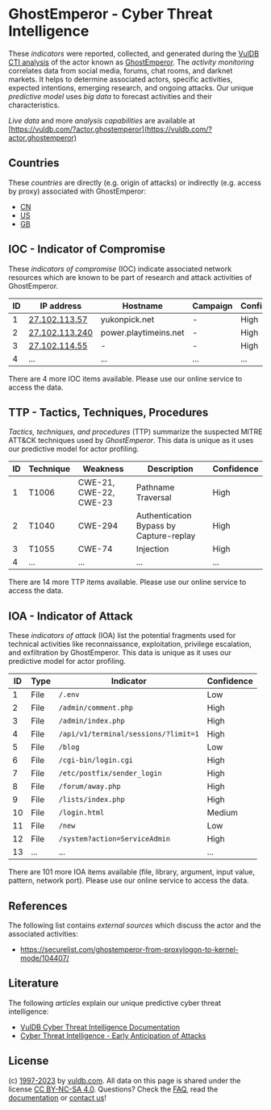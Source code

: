 # GhostEmperor - Cyber Threat Intelligence

These _indicators_ were reported, collected, and generated during the [VulDB CTI analysis](https://vuldb.com/?kb.cti) of the actor known as [GhostEmperor](https://vuldb.com/?actor.ghostemperor). The _activity monitoring_ correlates data from social media, forums, chat rooms, and darknet markets. It helps to determine associated actors, specific activities, expected intentions, emerging research, and ongoing attacks. Our unique _predictive model_ uses _big data_ to forecast activities and their characteristics.

_Live data_ and more _analysis capabilities_ are available at [https://vuldb.com/?actor.ghostemperor](https://vuldb.com/?actor.ghostemperor)

## Countries

These _countries_ are directly (e.g. origin of attacks) or indirectly (e.g. access by proxy) associated with GhostEmperor:

* [CN](https://vuldb.com/?country.cn)
* [US](https://vuldb.com/?country.us)
* [GB](https://vuldb.com/?country.gb)

## IOC - Indicator of Compromise

These _indicators of compromise_ (IOC) indicate associated network resources which are known to be part of research and attack activities of GhostEmperor.

ID | IP address | Hostname | Campaign | Confidence
-- | ---------- | -------- | -------- | ----------
1 | [27.102.113.57](https://vuldb.com/?ip.27.102.113.57) | yukonpick.net | - | High
2 | [27.102.113.240](https://vuldb.com/?ip.27.102.113.240) | power.playtimeins.net | - | High
3 | [27.102.114.55](https://vuldb.com/?ip.27.102.114.55) | - | - | High
4 | ... | ... | ... | ...

There are 4 more IOC items available. Please use our online service to access the data.

## TTP - Tactics, Techniques, Procedures

_Tactics, techniques, and procedures_ (TTP) summarize the suspected MITRE ATT&CK techniques used by _GhostEmperor_. This data is unique as it uses our predictive model for actor profiling.

ID | Technique | Weakness | Description | Confidence
-- | --------- | -------- | ----------- | ----------
1 | T1006 | CWE-21, CWE-22, CWE-23 | Pathname Traversal | High
2 | T1040 | CWE-294 | Authentication Bypass by Capture-replay | High
3 | T1055 | CWE-74 | Injection | High
4 | ... | ... | ... | ...

There are 14 more TTP items available. Please use our online service to access the data.

## IOA - Indicator of Attack

These _indicators of attack_ (IOA) list the potential fragments used for technical activities like reconnaissance, exploitation, privilege escalation, and exfiltration by GhostEmperor. This data is unique as it uses our predictive model for actor profiling.

ID | Type | Indicator | Confidence
-- | ---- | --------- | ----------
1 | File | `/.env` | Low
2 | File | `/admin/comment.php` | High
3 | File | `/admin/index.php` | High
4 | File | `/api/v1/terminal/sessions/?limit=1` | High
5 | File | `/blog` | Low
6 | File | `/cgi-bin/login.cgi` | High
7 | File | `/etc/postfix/sender_login` | High
8 | File | `/forum/away.php` | High
9 | File | `/lists/index.php` | High
10 | File | `/login.html` | Medium
11 | File | `/new` | Low
12 | File | `/system?action=ServiceAdmin` | High
13 | ... | ... | ...

There are 101 more IOA items available (file, library, argument, input value, pattern, network port). Please use our online service to access the data.

## References

The following list contains _external sources_ which discuss the actor and the associated activities:

* https://securelist.com/ghostemperor-from-proxylogon-to-kernel-mode/104407/

## Literature

The following _articles_ explain our unique predictive cyber threat intelligence:

* [VulDB Cyber Threat Intelligence Documentation](https://vuldb.com/?kb.cti)
* [Cyber Threat Intelligence - Early Anticipation of Attacks](https://www.scip.ch/en/?labs.20201022)

## License

(c) [1997-2023](https://vuldb.com/?kb.changelog) by [vuldb.com](https://vuldb.com/?kb.about). All data on this page is shared under the license [CC BY-NC-SA 4.0](https://creativecommons.org/licenses/by-nc-sa/4.0/). Questions? Check the [FAQ](https://vuldb.com/?kb.faq), read the [documentation](https://vuldb.com/?kb) or [contact us](https://vuldb.com/?contact)!
